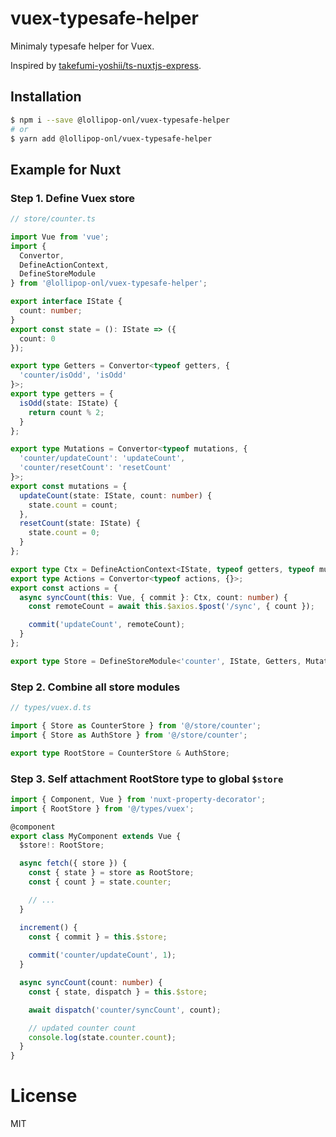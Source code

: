 # vuex-typesafe-helper

Minimaly typesafe helper for Vuex.

Inspired by [takefumi-yoshii/ts-nuxtjs-express](https://github.com/takefumi-yoshii/ts-nuxtjs-express).

## Installation

```sh
$ npm i --save @lollipop-onl/vuex-typesafe-helper
# or
$ yarn add @lollipop-onl/vuex-typesafe-helper
```

## Example for Nuxt

### Step 1. Define Vuex store

```ts
// store/counter.ts

import Vue from 'vue';
import {
  Convertor,
  DefineActionContext,
  DefineStoreModule
} from '@lollipop-onl/vuex-typesafe-helper';

export interface IState {
  count: number;
}
export const state = (): IState => ({
  count: 0
});

export type Getters = Convertor<typeof getters, {
  'counter/isOdd', 'isOdd'
}>;
export type getters = {
  isOdd(state: IState) {
    return count % 2;
  }
};

export type Mutations = Convertor<typeof mutations, {
  'counter/updateCount': 'updateCount',
  'counter/resetCount': 'resetCount'
}>;
export const mutations = {
  updateCount(state: IState, count: number) {
    state.count = count;
  },
  resetCount(state: IState) {
    state.count = 0;
  }
};

export type Ctx = DefineActionContext<IState, typeof getters, typeof mutations>;
export type Actions = Convertor<typeof actions, {}>;
export const actions = {
  async syncCount(this: Vue, { commit }: Ctx, count: number) {
    const remoteCount = await this.$axios.$post('/sync', { count });

    commit('updateCount', remoteCount);
  }
};

export type Store = DefineStoreModule<'counter', IState, Getters, Mutations, Actions>;
```

### Step 2. Combine all store modules

```ts
// types/vuex.d.ts

import { Store as CounterStore } from '@/store/counter';
import { Store as AuthStore } from '@/store/counter';

export type RootStore = CounterStore & AuthStore;
```

### Step 3. Self attachment RootStore type to global `$store`

```ts
import { Component, Vue } from 'nuxt-property-decorator';
import { RootStore } from '@/types/vuex';

@component
export class MyComponent extends Vue {
  $store!: RootStore;

  async fetch({ store }) {
    const { state } = store as RootStore;
    const { count } = state.counter;

    // ...
  }

  increment() {
    const { commit } = this.$store;
    
    commit('counter/updateCount', 1);
  }

  async syncCount(count: number) {
    const { state, dispatch } = this.$store;

    await dispatch('counter/syncCount', count);

    // updated counter count
    console.log(state.counter.count);
  }
}
```

# License

MIT
